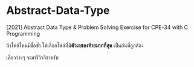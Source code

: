 # Abstract-Data-Type
[2021] Abstract Data Type &amp; Problem Solving Exercise for CPE-34 with C Programming

ถ้าไฟล์ไหนมีชื่อซ้ำ ให้เลือกไฟล์ที่มี**ตัวเลขลงท้ายมากที่สุด** เป็นอันที่ถูกต้อง

เดี๋ยวว่างๆ จะมารีวิววิชาครับ
